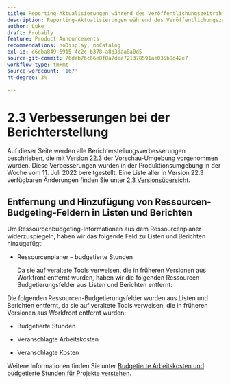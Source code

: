 ```yaml
---
title: Reporting-Aktualisierungen während des Veröffentlichungszeitrahmens 22.3
description: Reporting-Aktualisierungen während des Veröffentlichungszeitrahmens 22.3
author: Luke
draft: Probably
feature: Product Announcements
recommendations: noDisplay, noCatalog
exl-id: d6dba849-6915-4c2c-b378-a8d3daa8a0d5
source-git-commit: 76deb76c66e8f8a7dea721378591ae035b8d42e7
workflow-type: tm+mt
source-wordcount: '167'
ht-degree: 3%

---
```


# 2.3 Verbesserungen bei der Berichterstellung

Auf dieser Seite werden alle Berichterstellungsverbesserungen beschrieben, die mit Version 22.3 der Vorschau-Umgebung vorgenommen wurden. Diese Verbesserungen wurden in der Produktionsumgebung in der Woche vom 11. Juli 2022 bereitgestellt. Eine Liste aller in Version 22.3 verfügbaren Änderungen finden Sie unter [2.3 Versionsübersicht](../../../product-announcements/product-releases/22.3-release-activity/22-3-release-overview.md).

## Entfernung und Hinzufügung von Ressourcen-Budgeting-Feldern in Listen und Berichten

Um Ressourcenbudgeting-Informationen aus dem Ressourcenplaner widerzuspiegeln, haben wir das folgende Feld zu Listen und Berichten hinzugefügt:

* Ressourcenplaner – budgetierte Stunden

  Da sie auf veraltete Tools verweisen, die in früheren Versionen aus Workfront entfernt wurden, haben wir die folgenden Ressourcen-Budgetierungsfelder aus Listen und Berichten entfernt:


Die folgenden Ressourcen-Budgetierungsfelder wurden aus Listen und Berichten entfernt, da sie auf veraltete Tools verweisen, die in früheren Versionen aus Workfront entfernt wurden:

* Budgetierte Stunden

* Veranschlagte Arbeitskosten

* Veranschlagte Kosten


Weitere Informationen finden Sie unter [Budgetierte Arbeitskosten und budgetierte Stunden für Projekte verstehen](/help/quicksilver/manage-work/projects/project-finances/budgeted-labor-cost.md).

